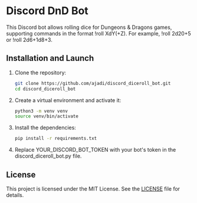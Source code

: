 # Discord DnD Bot

This Discord bot allows rolling dice for Dungeons & Dragons games, supporting commands in the format !roll XdY(+Z). For example, !roll 2d20+5 or !roll 2d6+1d8+3.

## Installation and Launch

1. Clone the repository:

    ```sh
    git clone https://github.com/ajadi/discord_diceroll_bot.git
    cd discord_diceroll_bot
    ```

2. Create a virtual environment and activate it:

    ```sh
    python3 -m venv venv
    source venv/bin/activate
    ```

3. Install the dependencies:

    ```sh
    pip install -r requirements.txt
    ```
4. Replace YOUR_DISCORD_BOT_TOKEN with your bot's token in the discord_diceroll_bot.py file.

## License

This project is licensed under the MIT License. See the [LICENSE](LICENSE) file for details.